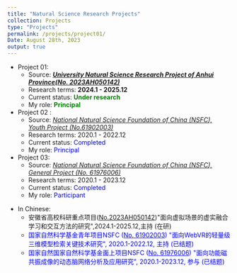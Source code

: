 ```yaml
---
title: "Natural Science Research Projects"
collection: Projects
type: "Projects"
permalink: /projects/project01/
Date: August 28th, 2023
output: true
---
```

+ Project 01:
    + Source: <i><b><u>University Natural Science Research Project of Anhui Province(No. 2023AH050142)</u></b></i>
    - Research terms: <b>2024.1 - 2025.12</b>
    - Current status: <b><font color='green'>Under research </font></b>
    - My role:  <font color='green'><b>Principal</b></font>
+ Project 02 :
    - Source: <i><u>National Natural Science Foundation of China (NSFC), Youth Project (No.61902003)</u></i>
    - Research terms: 2020.1 - 2022.12
    - Current status: <font color='blue'>Completed</font>
    - My role:  <font color='blue'>Principal</font>
+ Project 03:
    + Source: <i><u>National Natural Science Foundation of China (NSFC), General Project (No. 61976006)</u></i>
    - Research terms: 2020.1 - 2023.12
    - Current status: <font color='blue'>Completed </font>
    - My role:  <font color='blue'>Participant</font>

- In Chinese:
    - 安徽省高校科研重点项目(<u>No.2023AH050142</u>)"面向虚拟场景的虚实融合学习和交互方法的研究",2024.1-2025.12,主持 (在研)
    - <font style='color: blue;'>国家自然科学基金青年项目NSFC (<u>No. 61902003</u>) "面向WebVR的轻量级三维模型检索关键技术研究", 2020.1-2022.12, 主持 (已结题)</font>
    - <font style='color: blue;'>国家自然国家自然科学基金面上项目NSFC (<u>No. 61976006</u>) "面向功能磁共振成像的动态脑网络分析及应用研究", 2020.1-2023.12, 参与 (已结题)</font>
   
